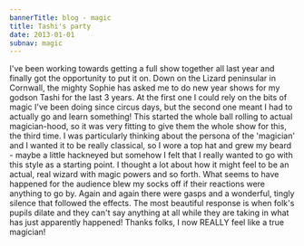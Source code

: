 ```yaml
---
bannerTitle: blog - magic
title: Tashi's party
date: 2013-01-01
subnav: magic
---
```


I've been working towards getting a full show together all last year and
finally got the opportunity to put it on. Down on the Lizard peninsular in
Cornwall, the mighty Sophie has asked me to do new year shows for my godson
Tashi for the last 3 years. At the first one I could rely on the bits of magic
I've been doing since circus days, but the second one meant I had to actually
go and learn something! This started the whole ball rolling to actual
magician-hood, so it was very fitting to give them the whole show for this, the
third time. I was particularly thinking about the persona of the 'magician' and
I wanted it to be really classical, so I wore a top hat and grew my beard -
maybe a little hackneyed but somehow I felt that I really wanted to go with
this style as a starting point. I thought a lot about how it might feel to be
an actual, real wizard with magic powers and so forth. What seems to have
happened for the audience blew my socks off if their reactions were anything to
go by. Again and again there were gasps and a wonderful, tingly silence that
followed the effects. The most beautiful response is when folk's pupils dilate
and they can't say anything at all while they are taking in what has just
apparently happened! Thanks folks, I now REALLY feel like a true magician!
